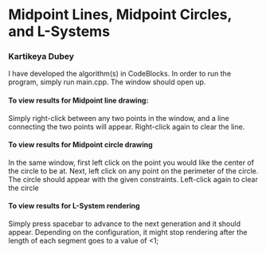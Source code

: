 # Midpoint Lines, Midpoint Circles, and L-Systems
### Kartikeya Dubey

I have developed the algorithm(s) in CodeBlocks. In order to run the program, simply run main.cpp. The window should open up.

#### To view results for Midpoint line drawing:
Simply right-click between any two points in the window, and a line connecting the two points will appear. Right-click again to clear the line.

#### To view results for Midpoint circle drawing
In the same window, first left click on the point you would like the center of the circle to be at. Next, left click on any point on the perimeter of the circle. The circle should appear with the given constraints. Left-click again to clear the circle

#### To view results for L-System rendering
Simply press spacebar to advance to the next generation and it should appear. Depending on the configuration, it might stop rendering after the length of each segment goes to a value of <1;
